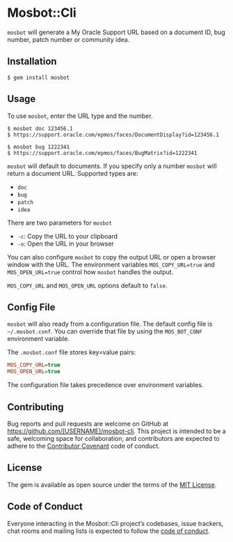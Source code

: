 # Mosbot::Cli

`mosbot` will generate a My Oracle Support URL based on a document ID, bug number, patch number or community idea.

## Installation

    $ gem install mosbot

## Usage

To use `mosbot`, enter the URL type and the number.

    $ mosbot doc 123456.1
    $ https://support.oracle.com/epmos/faces/DocumentDisplay?id=123456.1

    $ mosbot bug 1222341
    $ https://support.oracle.com/epmos/faces/BugMatrix?id=1222341

`mosbot` will default to documents. If you specify only a number `mosbot` will return a document URL. Supported types are:

* `doc`
* `bug`
* `patch`
* `idea`

There are two parameters for `mosbot`

* `-c`: Copy the URL to your clipboard
* `-o`: Open the URL in your browser

You can also configure `mosbot` to copy the output URL or open a browser window with the URL. The environment variables `MOS_COPY_URL=true` and `MOS_OPEN_URL=true` control how `mosbot` handles the output.

`MOS_COPY_URL` and `MOS_OPEN_URL` options default to `false`.

## Config File

`mosbot` will also ready from a configuration file. The default config file is `~/.mosbot.conf`. You can override that file by using the `MOS_BOT_CONF` environment variable.

The `.mosbot.conf` file stores key=value pairs:

```ini
MOS_COPY_URL=true
MOS_OPEN_URL=true
```

The configuration file takes precedence over environment variables.

## Contributing

Bug reports and pull requests are welcome on GitHub at https://github.com/[USERNAME]/mosbot-cli. This project is intended to be a safe, welcoming space for collaboration, and contributors are expected to adhere to the [Contributor Covenant](http://contributor-covenant.org) code of conduct.

## License

The gem is available as open source under the terms of the [MIT License](https://opensource.org/licenses/MIT).

## Code of Conduct

Everyone interacting in the Mosbot::Cli project’s codebases, issue trackers, chat rooms and mailing lists is expected to follow the [code of conduct](https://github.com/[USERNAME]/mosbot-cli/blob/master/CODE_OF_CONDUCT.md).
